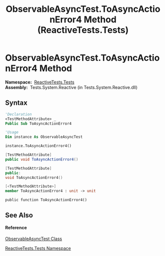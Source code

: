 ﻿---
title: ObservableAsyncTest.ToAsyncActionError4 Method  (ReactiveTests.Tests)
TOCTitle: ToAsyncActionError4 Method
ms:assetid: M:ReactiveTests.Tests.ObservableAsyncTest.ToAsyncActionError4
ms:mtpsurl: https://msdn.microsoft.com/en-us/library/reactivetests.tests.observableasynctest.toasyncactionerror4(v=VS.103)
ms:contentKeyID: 36619660
ms.date: 06/28/2011
mtps_version: v=VS.103
f1_keywords:
- ReactiveTests.Tests.ObservableAsyncTest.ToAsyncActionError4
dev_langs:
- CSharp
- JScript
- VB
- FSharp
- c++
---

# ObservableAsyncTest.ToAsyncActionError4 Method

**Namespace:**  [ReactiveTests.Tests](hh289046\(v=vs.103\).md)  
**Assembly:**  Tests.System.Reactive (in Tests.System.Reactive.dll)

## Syntax

``` vb
'Declaration
<TestMethodAttribute> _
Public Sub ToAsyncActionError4
```

``` vb
'Usage
Dim instance As ObservableAsyncTest

instance.ToAsyncActionError4()
```

``` csharp
[TestMethodAttribute]
public void ToAsyncActionError4()
```

``` c++
[TestMethodAttribute]
public:
void ToAsyncActionError4()
```

``` fsharp
[<TestMethodAttribute>]
member ToAsyncActionError4 : unit -> unit 
```

``` jscript
public function ToAsyncActionError4()
```

## See Also

#### Reference

[ObservableAsyncTest Class](hh314747\(v=vs.103\).md)

[ReactiveTests.Tests Namespace](hh289046\(v=vs.103\).md)

